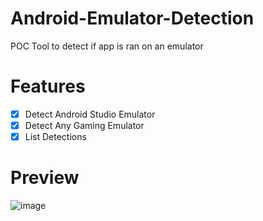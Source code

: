 # Android-Emulator-Detection
POC Tool to detect if app is ran on an emulator

# Features
- [x] Detect Android Studio Emulator
- [x] Detect Any Gaming Emulator
- [x] List Detections

# Preview
![image](https://github.com/reveny/Android-Emulator-Detection/blob/main/image.png)
